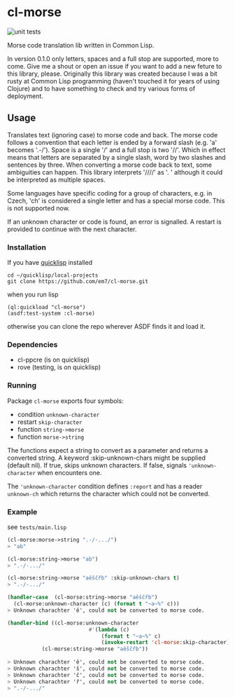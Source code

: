 # cl-morse

![unit tests](https://github.com/em7/cl-morse/actions/workflows/test-cl.yml/badge.svg)

Morse code translation lib written in Common Lisp.

In version 0.1.0 only letters, spaces and a full stop are supported, more to come. Give me a shout or open an issue if you want to add a new feture to this library, please. Originally this library was created because I was a bit rusty at Common Lisp programming (haven't touched it for years of using Clojure) and to have something to check and try various forms of deployment.

## Usage

Translates text (ignoring case) to morse code and back. The morse code follows a convention that each letter is ended by a forward slash (e.g. 'a' becomes '.-/'). Space is a single '/' and a full stop is two '//'. Which in effect means that letters are separated by a single slash, word by two slashes and sentences by three. When converting a morse code back to text, some ambiguities can happen. This library interprets '////' as '. ' although it could be interpreted as multiple spaces.

Some languages have specific coding for a group of characters, e.g. in Czech, 'ch' is considered a single letter and has a special morse code. This is not supported now.

If an unknown character or code is found, an error is signalled. A restart is provided to continue with the next character.

### Installation

If you have [quicklisp](https://www.quicklisp.org/) installed


```
cd ~/quicklisp/local-projects
git clone https://github.com/em7/cl-morse.git
```

when you run lisp

```
(ql:quickload "cl-morse")
(asdf:test-system :cl-morse)
```

otherwise you can clone the repo wherever ASDF finds it and load it.

### Dependencies

- cl-ppcre (is on quicklisp)
- rove (testing, is on quicklisp)

### Running

Package `cl-morse` exports four symbols:

- condition `unknown-character`
- restart `skip-character`
- function `string->morse`
- function `morse->string`

The functions expect a string to convert as a parameter and returns a converted string. A keyword :skip-unknown-chars might be supplied (default nil). If true, skips unknown characters. If false, signals `'unknown-character` when encounters one.

The `'unknown-character` condition defines `:report` and has a reader `unknown-ch` which returns the character which could not be converted.

### Example

see `tests/main.lisp`

```lisp
(cl-morse:morse->string ".-/-.../")
> "ab"

(cl-morse:string->morse "ab")
> ".-/-.../"

(cl-morse:string->morse "aěščřb" :skip-unknown-chars t)
> ".-/-.../"

(handler-case  (cl-morse:string->morse "aěščřb")
  (cl-morse:unknown-character (c) (format t "~a~%" c)))
> Unknown charachter 'ě', could not be converted to morse code.

(handler-bind ((cl-morse:unknown-character
                          #'(lambda (c)
                              (format t "~a~%" c)
                              (invoke-restart 'cl-morse:skip-character))))
           (cl-morse:string->morse "aěščřb"))
           
> Unknown charachter 'ě', could not be converted to morse code.
> Unknown charachter 'š', could not be converted to morse code.
> Unknown charachter 'č', could not be converted to morse code.
> Unknown charachter 'ř', could not be converted to morse code.
> ".-/-.../"
```

